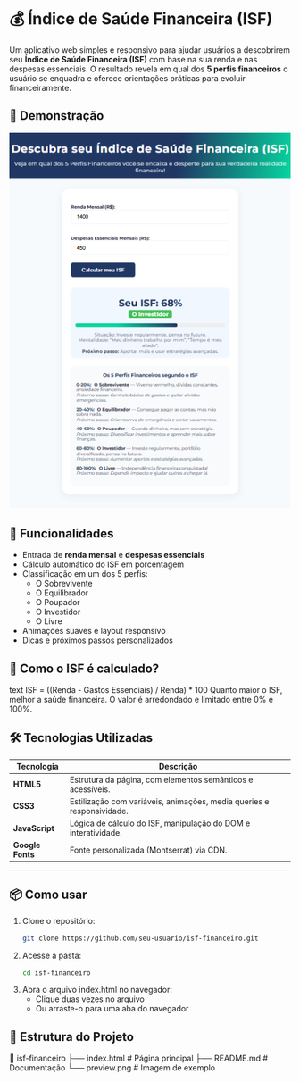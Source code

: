 # 💰 Índice de Saúde Financeira (ISF)

Um aplicativo web simples e responsivo para ajudar usuários a descobrirem seu **Índice de Saúde Financeira (ISF)** com base na sua renda e nas despesas essenciais. O resultado revela em qual dos **5 perfis financeiros** o usuário se enquadra e oferece orientações práticas para evoluir financeiramente.

## 📸 Demonstração

<!-- Substitua 'preview.png' por uma imagem real se quiser -->
![Preview do ISF](preview.png)

## 🚀 Funcionalidades

- Entrada de **renda mensal** e **despesas essenciais**
- Cálculo automático do ISF em porcentagem
- Classificação em um dos 5 perfis:
  - O Sobrevivente
  - O Equilibrador
  - O Poupador
  - O Investidor
  - O Livre
- Animações suaves e layout responsivo
- Dicas e próximos passos personalizados

## 🧮 Como o ISF é calculado?

text
ISF = ((Renda - Gastos Essenciais) / Renda) * 100
Quanto maior o ISF, melhor a saúde financeira. O valor é arredondado e limitado entre 0% e 100%.

## 🛠️ Tecnologias Utilizadas

| Tecnologia     | Descrição                                                       |
|----------------|-----------------------------------------------------------------|
| **HTML5**      | Estrutura da página, com elementos semânticos e acessíveis.     |
| **CSS3**       | Estilização com variáveis, animações, media queries e responsividade. |
| **JavaScript** | Lógica de cálculo do ISF, manipulação do DOM e interatividade.  |
| **Google Fonts** | Fonte personalizada (Montserrat) via CDN.                    |

---

## 📦 Como usar

1. Clone o repositório:
   ```bash
   git clone https://github.com/seu-usuario/isf-financeiro.git
2. Acesse a pasta:
    ```bash
    cd isf-financeiro
3. Abra o arquivo index.html no navegador:
    - Clique duas vezes no arquivo
    - Ou arraste-o para uma aba do navegador


## 📂 Estrutura do Projeto

📂 isf-financeiro
├── index.html         # Página principal
├── README.md          # Documentação
└── preview.png        # Imagem de exemplo
